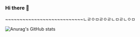 ### Hi there 👋

<!--
**dohun-mat/dohun-mat** is a ✨ _special_ ✨ repository because its `README.md` (this file) appears on your GitHub profile.

Here are some ideas to get you started:

- 🔭 I’m currently working on ...
- 🌱 I’m currently learning ...
- 👯 I’m looking to collaborate on ...
- 🤔 I’m looking for help with ...
- 💬 Ask me about ...
- 📫 How to reach me: ...
- 😄 Pronouns: ...
- ⚡ Fun fact: ...
-->~~~~~~~~~~~~~~~~~~~~~~~~~~~ㄴㄹㅇㅁㄹㅇㄹㄴㅁㄹㄴㅇㅁ
![Anurag's GitHub stats](https://github-readme-stats.vercel.app/api?username=dohun-mat&show_icons=true&theme=radical)
